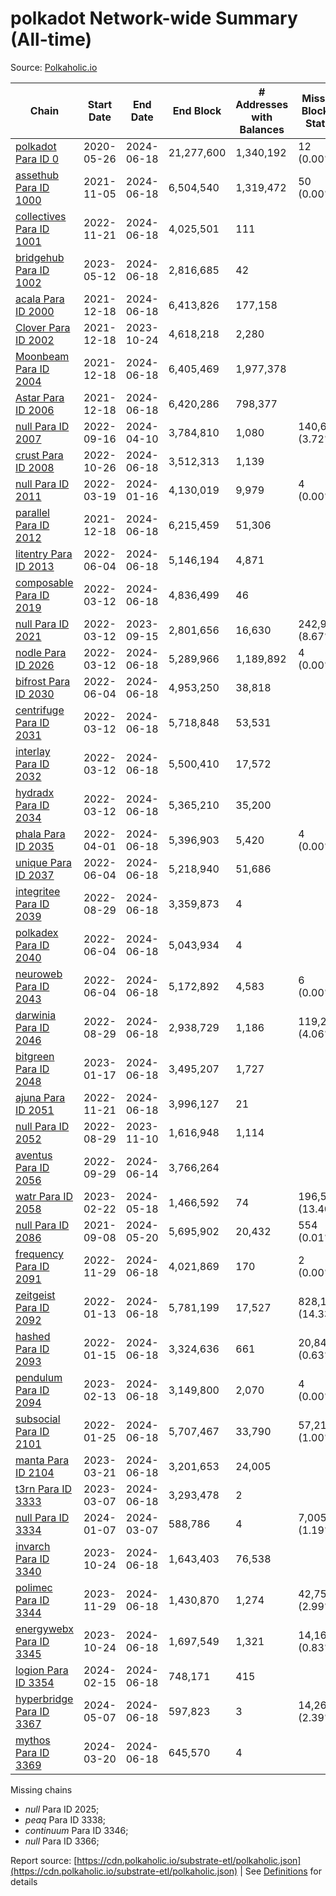 # polkadot Network-wide Summary (All-time)

Source: [Polkaholic.io](https://polkaholic.io)


| Chain            | Start Date | End Date | End Block | # Addresses with Balances | Missing Blocks / Status |
| ---------------- | ---------- | ---------| --------- | ------------------------- | ----------------------- |
| [polkadot Para ID 0](/polkadot/0-polkadot) | 2020-05-26 | 2024-06-18 | 21,277,600 |  1,340,192 | 12 (0.00%)  |
| [assethub Para ID 1000](/polkadot/1000-assethub) | 2021-11-05 | 2024-06-18 | 6,504,540 |  1,319,472 | 50 (0.00%)  |
| [collectives Para ID 1001](/polkadot/1001-collectives) | 2022-11-21 | 2024-06-18 | 4,025,501 |  111 |    |
| [bridgehub Para ID 1002](/polkadot/1002-bridgehub) | 2023-05-12 | 2024-06-18 | 2,816,685 |  42 |    |
| [acala Para ID 2000](/polkadot/2000-acala) | 2021-12-18 | 2024-06-18 | 6,413,826 |  177,158 |    |
| [Clover Para ID 2002](/polkadot/2002-clover) | 2021-12-18 | 2023-10-24 | 4,618,218 |  2,280 |    |
| [Moonbeam Para ID 2004](/polkadot/2004-moonbeam) | 2021-12-18 | 2024-06-18 | 6,405,469 |  1,977,378 |    |
| [Astar Para ID 2006](/polkadot/2006-astar) | 2021-12-18 | 2024-06-18 | 6,420,286 |  798,377 |    |
| [null Para ID 2007](/polkadot/2007-kapex) | 2022-09-16 | 2024-04-10 | 3,784,810 |  1,080 | 140,668 (3.72%)  |
| [crust Para ID 2008](/polkadot/2008-crust) | 2022-10-26 | 2024-06-18 | 3,512,313 |  1,139 |    |
| [null Para ID 2011](/polkadot/2011-equilibrium) | 2022-03-19 | 2024-01-16 | 4,130,019 |  9,979 | 4 (0.00%)  |
| [parallel Para ID 2012](/polkadot/2012-parallel) | 2021-12-18 | 2024-06-18 | 6,215,459 |  51,306 |    |
| [litentry Para ID 2013](/polkadot/2013-litentry) | 2022-06-04 | 2024-06-18 | 5,146,194 |  4,871 |    |
| [composable Para ID 2019](/polkadot/2019-composable) | 2022-03-12 | 2024-06-18 | 4,836,499 |  46 |    |
| [null Para ID 2021](/polkadot/2021-efinity) | 2022-03-12 | 2023-09-15 | 2,801,656 |  16,630 | 242,949 (8.67%)  |
| [nodle Para ID 2026](/polkadot/2026-nodle) | 2022-03-12 | 2024-06-18 | 5,289,966 |  1,189,892 | 4 (0.00%)  |
| [bifrost Para ID 2030](/polkadot/2030-bifrost) | 2022-06-04 | 2024-06-18 | 4,953,250 |  38,818 |    |
| [centrifuge Para ID 2031](/polkadot/2031-centrifuge) | 2022-03-12 | 2024-06-18 | 5,718,848 |  53,531 |    |
| [interlay Para ID 2032](/polkadot/2032-interlay) | 2022-03-12 | 2024-06-18 | 5,500,410 |  17,572 |    |
| [hydradx Para ID 2034](/polkadot/2034-hydradx) | 2022-03-12 | 2024-06-18 | 5,365,210 |  35,200 |    |
| [phala Para ID 2035](/polkadot/2035-phala) | 2022-04-01 | 2024-06-18 | 5,396,903 |  5,420 | 4 (0.00%)  |
| [unique Para ID 2037](/polkadot/2037-unique) | 2022-06-04 | 2024-06-18 | 5,218,940 |  51,686 |    |
| [integritee Para ID 2039](/polkadot/2039-integritee) | 2022-08-29 | 2024-06-18 | 3,359,873 |  4 |    |
| [polkadex Para ID 2040](/polkadot/2040-polkadex) | 2022-06-04 | 2024-06-18 | 5,043,934 |  4 |    |
| [neuroweb Para ID 2043](/polkadot/2043-neuroweb) | 2022-06-04 | 2024-06-18 | 5,172,892 |  4,583 | 6 (0.00%)  |
| [darwinia Para ID 2046](/polkadot/2046-darwinia) | 2022-08-29 | 2024-06-18 | 2,938,729 |  1,186 | 119,220 (4.06%)  |
| [bitgreen Para ID 2048](/polkadot/2048-bitgreen) | 2023-01-17 | 2024-06-18 | 3,495,207 |  1,727 |    |
| [ajuna Para ID 2051](/polkadot/2051-ajuna) | 2022-11-21 | 2024-06-18 | 3,996,127 |  21 |    |
| [null Para ID 2052](/polkadot/2052-polkadot-parathread-2052) | 2022-08-29 | 2023-11-10 | 1,616,948 |  1,114 |    |
| [aventus Para ID 2056](/polkadot/2056-aventus) | 2022-09-29 | 2024-06-14 | 3,766,264 |   |    |
| [watr Para ID 2058](/polkadot/2058-watr) | 2023-02-22 | 2024-05-18 | 1,466,592 |  74 | 196,567 (13.40%)  |
| [null Para ID 2086](/polkadot/2086-kilt) | 2021-09-08 | 2024-05-20 | 5,695,902 |  20,432 | 554 (0.01%)  |
| [frequency Para ID 2091](/polkadot/2091-frequency) | 2022-11-29 | 2024-06-18 | 4,021,869 |  170 | 2 (0.00%)  |
| [zeitgeist Para ID 2092](/polkadot/2092-zeitgeist) | 2022-01-13 | 2024-06-18 | 5,781,199 |  17,527 | 828,192 (14.33%)  |
| [hashed Para ID 2093](/polkadot/2093-hashed) | 2022-01-15 | 2024-06-18 | 3,324,636 |  661 | 20,847 (0.63%)  |
| [pendulum Para ID 2094](/polkadot/2094-pendulum) | 2023-02-13 | 2024-06-18 | 3,149,800 |  2,070 | 4 (0.00%)  |
| [subsocial Para ID 2101](/polkadot/2101-subsocial) | 2022-01-25 | 2024-06-18 | 5,707,467 |  33,790 | 57,214 (1.00%)  |
| [manta Para ID 2104](/polkadot/2104-manta) | 2023-03-21 | 2024-06-18 | 3,201,653 |  24,005 |    |
| [t3rn Para ID 3333](/polkadot/3333-t3rn) | 2023-03-07 | 2024-06-18 | 3,293,478 |  2 |    |
| [null Para ID 3334](/polkadot/3334-polkadot-parathread-3334) | 2024-01-07 | 2024-03-07 | 588,786 |  4 | 7,005 (1.19%)  |
| [invarch Para ID 3340](/polkadot/3340-invarch) | 2023-10-24 | 2024-06-18 | 1,643,403 |  76,538 |    |
| [polimec Para ID 3344](/polkadot/3344-polimec) | 2023-11-29 | 2024-06-18 | 1,430,870 |  1,274 | 42,757 (2.99%)  |
| [energywebx Para ID 3345](/polkadot/3345-energywebx) | 2023-10-24 | 2024-06-18 | 1,697,549 |  1,321 | 14,163 (0.83%)  |
| [logion Para ID 3354](/polkadot/3354-logion) | 2024-02-15 | 2024-06-18 | 748,171 |  415 |    |
| [hyperbridge Para ID 3367](/polkadot/3367-hyperbridge) | 2024-05-07 | 2024-06-18 | 597,823 |  3 | 14,262 (2.39%)  |
| [mythos Para ID 3369](/polkadot/3369-mythos) | 2024-03-20 | 2024-06-18 | 645,570 |  4 |    |

Missing chains


* *null* Para ID 2025; 
* *peaq* Para ID 3338; 
* *continuum* Para ID 3346; 
* *null* Para ID 3366; 

Report source: [https://cdn.polkaholic.io/substrate-etl/polkaholic.json](https://cdn.polkaholic.io/substrate-etl/polkaholic.json) | See [Definitions](/DEFINITIONS.md) for details
